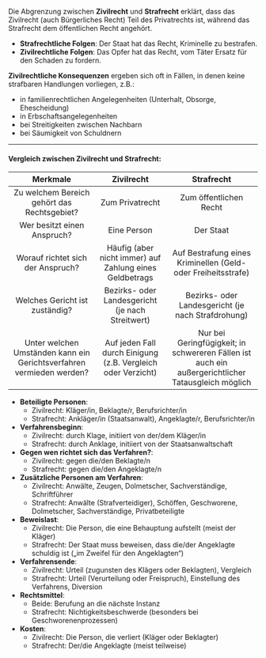 Die Abgrenzung zwischen **Zivilrecht** und **Strafrecht** erklärt, dass das Zivilrecht (auch Bürgerliches Recht) Teil des Privatrechts ist, während das Strafrecht dem öffentlichen Recht angehört.
- **Strafrechtliche Folgen**: Der Staat hat das Recht, Kriminelle zu bestrafen.
- **Zivilrechtliche Folgen**: Das Opfer hat das Recht, vom Täter Ersatz für den Schaden zu fordern.

**Zivilrechtliche Konsequenzen** ergeben sich oft in Fällen, in denen keine strafbaren Handlungen vorliegen, z.B.:
- in familienrechtlichen Angelegenheiten (Unterhalt, Obsorge, Ehescheidung)
- in Erbschaftsangelegenheiten
- bei Streitigkeiten zwischen Nachbarn
- bei Säumigkeit von Schuldnern

___
#### Vergleich zwischen Zivilrecht und Strafrecht:

|                             **Merkmale**                             |                        **Zivilrecht**                        |                                           **Strafrecht**                                           |
| :------------------------------------------------------------------: | :----------------------------------------------------------: | :------------------------------------------------------------------------------------------------: |
|             Zu welchem Bereich gehört das Rechtsgebiet?              |                       Zum Privatrecht                        |                                       Zum öffentlichen Recht                                       |
|                     Wer besitzt einen Anspruch?                      |                         Eine Person                          |                                             Der Staat                                              |
|                  Worauf richtet sich der Anspruch?                   |   Häufig (aber nicht immer) auf Zahlung eines Geldbetrags    |                   Auf Bestrafung eines Kriminellen (Geld- oder Freiheitsstrafe)                    |
|                    Welches Gericht ist zuständig?                    |       Bezirks- oder Landesgericht (je nach Streitwert)       |                         Bezirks- oder Landesgericht (je nach Strafdrohung)                         |
| Unter welchen Umständen kann ein Gerichtsverfahren vermieden werden? | Auf jeden Fall durch Einigung (z.B. Vergleich oder Verzicht) | Nur bei Geringfügigkeit; in schwereren Fällen ist auch ein außergerichtlicher Tatausgleich möglich |

- **Beteiligte Personen**:
    - Zivilrecht: Kläger/in, Beklagte/r, Berufsrichter/in
    - Strafrecht: Ankläger/in (Staatsanwalt), Angeklagte/r, Berufsrichter/in
- **Verfahrensbeginn**:
    - Zivilrecht: durch Klage, initiiert von der/dem Kläger/in
    - Strafrecht: durch Anklage, initiiert von der Staatsanwaltschaft
- **Gegen wen richtet sich das Verfahren?**:
    - Zivilrecht: gegen die/den Beklagte/n
    - Strafrecht: gegen die/den Angeklagte/n
- **Zusätzliche Personen am Verfahren**:
    - Zivilrecht: Anwälte, Zeugen, Dolmetscher, Sachverständige, Schriftführer
    - Strafrecht: Anwälte (Strafverteidiger), Schöffen, Geschworene, Dolmetscher, Sachverständige, Privatbeteiligte
- **Beweislast**:
    - Zivilrecht: Die Person, die eine Behauptung aufstellt (meist der Kläger)
    - Strafrecht: Der Staat muss beweisen, dass die/der Angeklagte schuldig ist („im Zweifel für den Angeklagten“)
- **Verfahrensende**:
    - Zivilrecht: Urteil (zugunsten des Klägers oder Beklagten), Vergleich
    - Strafrecht: Urteil (Verurteilung oder Freispruch), Einstellung des Verfahrens, Diversion
- **Rechtsmittel**:
    - Beide: Berufung an die nächste Instanz
    - Strafrecht: Nichtigkeitsbeschwerde (besonders bei Geschworenenprozessen)
- **Kosten**:
    - Zivilrecht: Die Person, die verliert (Kläger oder Beklagter)
    - Strafrecht: Der/die Angeklagte (meist teilweise)